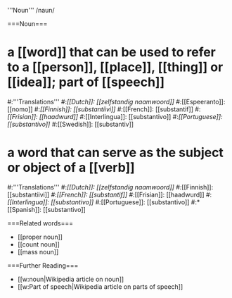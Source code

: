 '''Noun''' /naun/

===Noun===
# a [[word]] that can be used to refer to a [[person]], [[place]], [[thing]] or [[idea]]; part of [[speech]]
#:'''Translations'''
#:*[[Dutch]]: [[zelfstandig naamwoord]]
#:*[[Espeeranto]]: [[nomo]]
#:*[[Finnish]]: [[substantiivi]]
#:*[[French]]: [[substantif]]
#:*[[Frisian]]: [[haadwurd]]
#:*[[Interlingua]]: [[substantivo]]
#:*[[Portuguese]]: [[substantivo]]
#:*[[Swedish]]: [[substantiv]]
# a word that can serve as the subject or object of a [[verb]]
#:'''Translations'''
#:*[[Dutch]]: [[zelfstandig naamwoord]]
#:*[[Finnish]]: [[substantiivi]]
#:*[[French]]: [[substantif]]
#:*[[Frisian]]: [[haadwurd]]
#:*[[Interlingua]]: [[substantivo]]
#:*[[Portuguese]]: [[substantivo]]
#:*[[Spanish]]: [[substantivo]]


===Related words===
* [[proper noun]]
* [[count noun]]
* [[mass noun]]

===Further Reading===
* [[w:noun|Wikipedia article on noun]]
* [[w:Part of speech|Wikipedia article on parts of speech]]